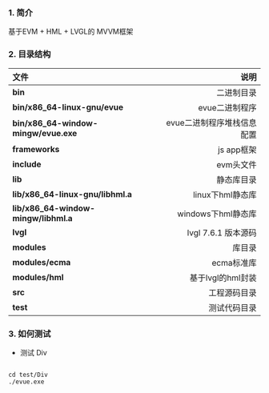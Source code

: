 ### 1. 简介 

基于EVM + HML + LVGL的 MVVM框架

### 2. 目录结构

| 文件      |    说明|
| :-------- | --------:|
| **bin**| 二进制目录 |
| **bin/x86_64-linux-gnu/evue**| evue二进制程序 |
| **bin/x86_64-window-mingw/evue.exe**| evue二进制程序堆栈信息配置 |
| **frameworks**| js app框架 |
| **include**|   evm头文件  |
| **lib**|  静态库目录 |
| **lib/x86_64-linux-gnu/libhml.a**|   linux下hml静态库 |
| **lib/x86_64-window-mingw/libhml.a**|  windows下hml静态库|
| **lvgl**| lvgl 7.6.1 版本源码|
| **modules**| 库目录 |
| **modules/ecma**| ecma标准库 |
| **modules/hml**| 基于lvgl的hml封装 |
| **src**| 工程源码目录 |
| **test**| 测试代码目录 |


### 3. 如何测试

+ 测试 Div

```

cd test/Div
./evue.exe

```

